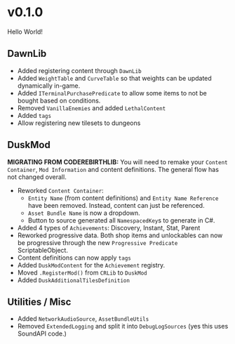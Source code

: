 # v0.1.0
Hello World!

## DawnLib
- Added registering content through `DawnLib`
- Added `WeightTable` and `CurveTable` so that weights can be updated dynamically in-game.
- Added `ITerminalPurchasePredicate` to allow some items to not be bought based on conditions.
- Removed `VanillaEnemies` and added `LethalContent`
- Added `tags`
- Allow registering new tilesets to dungeons

## DuskMod
**MIGRATING FROM CODEREBIRTHLIB:** You will need to remake your `Content Container`, `Mod Information` and content definitions. The general flow has not changed overall.
- Reworked `Content Container`:
  - `Entity Name` (from content definitions) and `Entity Name Reference` have been removed. Instead, content can just be referenced.
  - `Asset Bundle Name` is now a dropdown.
  - Button to source generated all `NamespacedKey`s to generate in C#.
- Added 4 types of `Achievements`: Discovery, Instant, Stat, Parent
- Reworked progressive data. Both shop items and unlockables can now be progressive through the new `Progressive Predicate` ScriptableObject.
- Content definitions can now apply `tags`
- Added `DuskModContent` for the `Achievement` registry.
- Moved `.RegisterMod()` from `CRLib` to `DuskMod`
- Added `DuskAdditionalTilesDefinition`

## Utilities / Misc
- Added `NetworkAudioSource`, `AssetBundleUtils`
- Removed `ExtendedLogging` and split it into `DebugLogSources` (yes this uses SoundAPI code.)